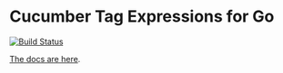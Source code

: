 # Cucumber Tag Expressions for Go

[![Build Status](https://travis-ci.org/cucumber/tag-expressions-go.svg?branch=master)](https://travis-ci.org/cucumber/tag-expressions-go)

[The docs are here](http://docs.cucumber.io/tag-expressions/).
